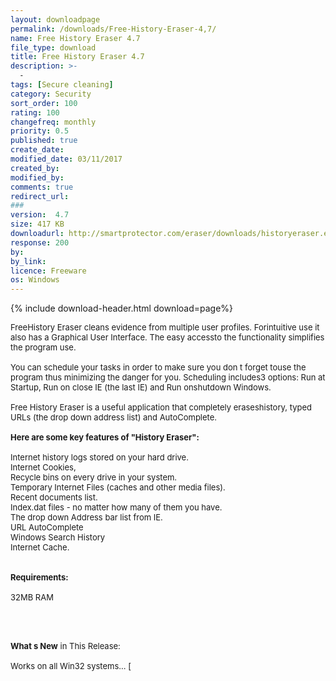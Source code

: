 ```yaml
---
layout: downloadpage
permalink: /downloads/Free-History-Eraser-4,7/
name: Free History Eraser 4.7
file_type: download
title: Free History Eraser 4.7
description: >-
  -
tags: [Secure cleaning]
category: Security
sort_order: 100
rating: 100
changefreq: monthly
priority: 0.5
published: true
create_date: 
modified_date: 03/11/2017
created_by: 
modified_by: 
comments: true
redirect_url: 
### 
version:  4.7
size: 417 KB
downloadurl: http://smartprotector.com/eraser/downloads/historyeraser.exe
response: 200
by: 
by_link: 
licence: Freeware
os: Windows
---
```


{% include download-header.html download=page%}

<p style="fix-download-text !important">
<p><font size="2"><p>FreeHistory Eraser cleans evidence from multiple user profiles. Forintuitive use it also has a Graphical User Interface. The easy accessto the functionality simplifies the program use.<br />
<br />
You can schedule your tasks in order to make sure you don t forget touse the program thus minimizing the danger for you. Scheduling includes3 options: Run at Startup, Run on close IE (the last IE) and Run onshutdown Windows.<br />
<br />
Free History Eraser is a useful application that completely eraseshistory, typed URLs (the drop down address list) and AutoComplete.<br />
<br />
<span><strong>Here are some key features of "History Eraser":</strong></span><br />
<br />
Internet history logs stored on your hard drive.<br />
Internet Cookies, <br />
Recycle bins on every drive in your system. <br />
Temporary Internet Files (caches and other media files). <br />
Recent documents list. <br />
Index.dat files - no matter how many of them you have. <br />
The drop down Address bar list from IE. <br />
URL AutoComplete <br />
Windows Search History <br />
Internet Cache.<br />
<br />
<br />
<span><strong>Requirements:</strong></span><br />
<br />
32MB RAM<br />
<br />
</p>
<div class="celltext_big"><br />
<br />
<strong>What s New</strong> in This Release:<br />
<br />
Works on all Win32 systems... [ </div></p></p>
